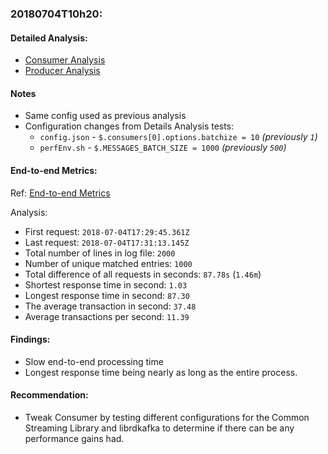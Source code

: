 ### 20180704T10h20:

#### Detailed Analysis:
- [Consumer Analysis](../perf0xConsumer-20180704T10h20/README.md)
- [Producer Analysis](../perf0xProducer-20180704T10h20/README.md)

#### Notes
- Same config used as previous analysis
- Configuration changes from Details Analysis tests:
    - `config.json` - `$.consumers[0].options.batchize = 10` _(previously `1`)_
    - `perfEnv.sh` - `$.MESSAGES_BATCH_SIZE = 1000` _(previously `500`)_

#### End-to-end Metrics:
Ref: [End-to-end Metrics](./combined-end-to-end-20180704T10h30.txt)

Analysis:
- First request: `2018-07-04T17:29:45.361Z`
- Last request: `2018-07-04T17:31:13.145Z`
- Total number of lines in log file: `2000`
- Number of unique matched entries: `1000`
- Total difference of all requests in seconds: `87.78s` (`1.46m`)
- Shortest response time in second: `1.03`
- Longest response time in second: `87.30`
- The average transaction in second: `37.48`
- Average transactions per second: `11.39`

#### Findings:
- Slow end-to-end processing time
- Longest response time being nearly as long as the entire process. 

#### Recommendation:
- Tweak Consumer by testing different configurations for the Common Streaming Library and librdkafka to determine if there can be any performance gains had.
